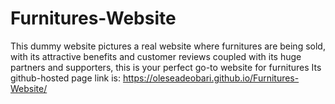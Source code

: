 # Furnitures-Website
This dummy website pictures a real website where furnitures are being sold, with its attractive benefits and customer reviews  coupled with its huge partners and supporters, this is your perfect go-to website  for furnitures
Its github-hosted page link is: https://oleseadeobari.github.io/Furnitures-Website/
